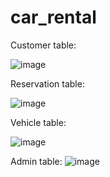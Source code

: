 # car_rental

Customer table:

![image](https://user-images.githubusercontent.com/87265327/226345150-03b73a95-4d57-40e7-bfe8-5994f872dffe.png)

Reservation table:

![image](https://user-images.githubusercontent.com/87265327/226345280-12e01dc9-2c35-44fa-b61e-8e2f749c4858.png)

Vehicle table:

![image](https://user-images.githubusercontent.com/87265327/226345425-897efb06-ca5f-4e3b-a2bb-f2b2e28baa00.png)

Admin table:
![image](https://user-images.githubusercontent.com/87265327/227409223-b6585852-482b-4600-8cbe-79f585226f41.png)

